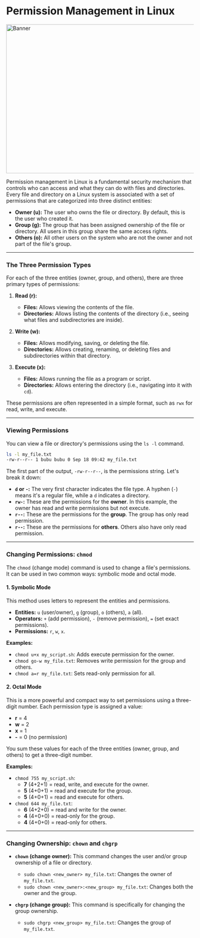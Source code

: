 # Permission Management in Linux

<img src="https://github.com/bhuvan-raj/Linux-Zero-to-Hero/blob/main/assets/pm.jpeg" alt="Banner" width="800" height="400" />


Permission management in Linux is a fundamental security mechanism that controls who can access and what they can do with files and directories. Every file and directory on a Linux system is associated with a set of permissions that are categorized into three distinct entities:

  * **Owner (u):** The user who owns the file or directory. By default, this is the user who created it.
  * **Group (g):** The group that has been assigned ownership of the file or directory. All users in this group share the same access rights.
  * **Others (o):** All other users on the system who are not the owner and not part of the file's group.

-----

### The Three Permission Types

For each of the three entities (owner, group, and others), there are three primary types of permissions:

1.  **Read (r):**

      * **Files:** Allows viewing the contents of the file.
      * **Directories:** Allows listing the contents of the directory (i.e., seeing what files and subdirectories are inside).

2.  **Write (w):**

      * **Files:** Allows modifying, saving, or deleting the file.
      * **Directories:** Allows creating, renaming, or deleting files and subdirectories within that directory.

3.  **Execute (x):**

      * **Files:** Allows running the file as a program or script.
      * **Directories:** Allows entering the directory (i.e., navigating into it with `cd`).

These permissions are often represented in a simple format, such as `rwx` for read, write, and execute.

-----

### Viewing Permissions

You can view a file or directory's permissions using the `ls -l` command.

```bash
ls -l my_file.txt
-rw-r--r-- 1 bubu bubu 0 Sep 18 09:42 my_file.txt
```

The first part of the output, `-rw-r--r--`, is the permissions string. Let's break it down:

  * **`d` or `-`:** The very first character indicates the file type. A hyphen (`-`) means it's a regular file, while a `d` indicates a directory.
  * **`rw-`:** These are the permissions for the **owner**. In this example, the owner has read and write permissions but not execute.
  * **`r--`:** These are the permissions for the **group**. The group has only read permission.
  * **`r--`:** These are the permissions for **others**. Others also have only read permission.

-----

### Changing Permissions: `chmod`

The `chmod` (change mode) command is used to change a file's permissions. It can be used in two common ways: symbolic mode and octal mode.

#### 1\. Symbolic Mode

This method uses letters to represent the entities and permissions.

  * **Entities:** `u` (user/owner), `g` (group), `o` (others), `a` (all).
  * **Operators:** `+` (add permission), `-` (remove permission), `=` (set exact permissions).
  * **Permissions:** `r`, `w`, `x`.

**Examples:**

  * `chmod u+x my_script.sh`: Adds execute permission for the owner.
  * `chmod go-w my_file.txt`: Removes write permission for the group and others.
  * `chmod a=r my_file.txt`: Sets read-only permission for all.

#### 2\. Octal Mode

This is a more powerful and compact way to set permissions using a three-digit number. Each permission type is assigned a value:

  * **r** = 4
  * **w** = 2
  * **x** = 1
  * **-** = 0 (no permission)

You sum these values for each of the three entities (owner, group, and others) to get a three-digit number.

**Examples:**

  * `chmod 755 my_script.sh`:
      * **7** (4+2+1) = read, write, and execute for the owner.
      * **5** (4+0+1) = read and execute for the group.
      * **5** (4+0+1) = read and execute for others.
  * `chmod 644 my_file.txt`:
      * **6** (4+2+0) = read and write for the owner.
      * **4** (4+0+0) = read-only for the group.
      * **4** (4+0+0) = read-only for others.

-----

### Changing Ownership: `chown` and `chgrp`

  * **`chown` (change owner):** This command changes the user and/or group ownership of a file or directory.

      * `sudo chown <new_owner> my_file.txt`: Changes the owner of `my_file.txt`.
      * `sudo chown <new_owner>:<new_group> my_file.txt`: Changes both the owner and the group.

  * **`chgrp` (change group):** This command is specifically for changing the group ownership.

      * `sudo chgrp <new_group> my_file.txt`: Changes the group of `my_file.txt`.
